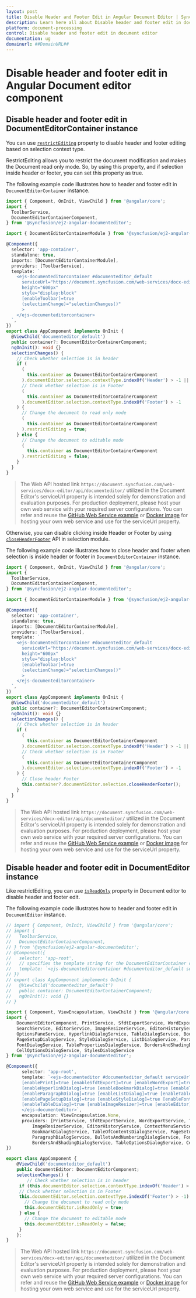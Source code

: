 ```yaml
---
layout: post
title: Disable Header and Footer Edit in Angular Document Editor | Syncfusion
description: Learn here all about Disable header and footer edit in document editor in Syncfusion Angular Document editor component of Syncfusion Essential JS 2 and more.
platform: document-processing
control: Disable header and footer edit in document editor 
documentation: ug
domainurl: ##DomainURL##
---
```


# Disable header and footer edit in Angular Document editor component

## Disable header and footer edit in DocumentEditorContainer instance

You can use [`restrictEditing`](https://ej2.syncfusion.com/angular/documentation/api/document-editor-container/#restrictediting) property to disable header and footer editing based on selection context type.

RestrictEditing allows you to restrict the document modification and makes the Document read only mode. So, by using this property, and if selection inside header or footer, you can set this property as true.

The following example code illustrates how to header and footer edit in `DocumentEditorContainer` instance.

```typescript
import { Component, OnInit, ViewChild } from '@angular/core';
import {
  ToolbarService,
  DocumentEditorContainerComponent,
} from '@syncfusion/ej2-angular-documenteditor';

import { DocumentEditorContainerModule } from '@syncfusion/ej2-angular-documenteditor';

@Component({
  selector: 'app-container',
  standalone: true,
  imports: [DocumentEditorContainerModule],
  providers: [ToolbarService],
  template: `
    <ejs-documenteditorcontainer #documenteditor_default 
      serviceUrl="https://document.syncfusion.com/web-services/docx-editor/api/documenteditor/" 
      height="600px" 
      style="display:block" 
      [enableToolbar]=true 
      (selectionChange)="selectionChanges()"
      >
    </ejs-documenteditorcontainer>
  `,
})
export class AppComponent implements OnInit {
  @ViewChild('documenteditor_default')
  public container?: DocumentEditorContainerComponent;
  ngOnInit(): void {}
  selectionChanges() {
    // Check whether selection is in header
    if (
      (
        this.container as DocumentEditorContainerComponent
      ).documentEditor.selection.contextType.indexOf('Header') > -1 ||
      // Check whether selection is in Footer
      (
        this.container as DocumentEditorContainerComponent
      ).documentEditor.selection.contextType.indexOf('Footer') > -1
    ) {
      // Change the document to read only mode
      (
        this.container as DocumentEditorContainerComponent
      ).restrictEditing = true;
    } else {
      // Change the document to editable mode
      (
        this.container as DocumentEditorContainerComponent
      ).restrictEditing = false;
    }
  }
}
```

> The Web API hosted link `https://document.syncfusion.com/web-services/docx-editor/api/documenteditor/` utilized in the Document Editor's serviceUrl property is intended solely for demonstration and evaluation purposes. For production deployment, please host your own web service with your required server configurations. You can refer and reuse the [GitHub Web Service example](https://github.com/SyncfusionExamples/EJ2-DocumentEditor-WebServices) or [Docker image](https://hub.docker.com/r/syncfusion/word-processor-server) for hosting your own web service and use for the serviceUrl property.

Otherwise, you can disable clicking inside Header or Footer by using [`closeHeaderFooter`](https://ej2.syncfusion.com/angular/documentation/api/document-editor/selection/#closeheaderfooter) API in selection module.

The following example code illustrates how to close header and footer when selection is inside header or footer in `DocumentEditorContainer` instance.

```typescript
import { Component, OnInit, ViewChild } from '@angular/core';
import {
  ToolbarService,
  DocumentEditorContainerComponent,
} from '@syncfusion/ej2-angular-documenteditor';

import { DocumentEditorContainerModule } from '@syncfusion/ej2-angular-documenteditor';

@Component({
  selector: 'app-container',
  standalone: true,
  imports: [DocumentEditorContainerModule],
  providers: [ToolbarService],
  template: `
    <ejs-documenteditorcontainer #documenteditor_default 
      serviceUrl="https://document.syncfusion.com/web-services/docx-editor/api/documenteditor/" 
      height="600px" 
      style="display:block" 
      [enableToolbar]=true 
      (selectionChange)="selectionChanges()"
      >
    </ejs-documenteditorcontainer>
  `,
})
export class AppComponent implements OnInit {
  @ViewChild('documenteditor_default')
  public container?: DocumentEditorContainerComponent;
  ngOnInit(): void {}
  selectionChanges() {
    // Check whether selection is in header
    if (
      (
        this.container as DocumentEditorContainerComponent
      ).documentEditor.selection.contextType.indexOf('Header') > -1 ||
      // Check whether selection is in Footer
      (
        this.container as DocumentEditorContainerComponent
      ).documentEditor.selection.contextType.indexOf('Footer') > -1
    ) {
      // Close header Footer
      this.container?.documentEditor.selection.closeHeaderFooter();
    }
  }
}
```
> The Web API hosted link `https://document.syncfusion.com/web-services/docx-editor/api/documenteditor/` utilized in the Document Editor's serviceUrl property is intended solely for demonstration and evaluation purposes. For production deployment, please host your own web service with your required server configurations. You can refer and reuse the [GitHub Web Service example](https://github.com/SyncfusionExamples/EJ2-DocumentEditor-WebServices) or [Docker image](https://hub.docker.com/r/syncfusion/word-processor-server) for hosting your own web service and use for the serviceUrl property.

## Disable header and footer edit in DocumentEditor instance

Like restrictEditing, you can use [`isReadOnly`](https://ej2.syncfusion.com/angular/documentation/api/document-editor/#isreadonly) property in Document editor to disable header and footer edit.

The following example code illustrates how to header and footer edit in `DocumentEditor` instance.

```typescript
// import { Component, OnInit, ViewChild } from '@angular/core';
// import {
//   ToolbarService,
//   DocumentEditorContainerComponent,
// } from '@syncfusion/ej2-angular-documenteditor';
// @Component({
//   selector: 'app-root',
//   // specifies the template string for the DocumentEditorContainer component
//   template: `<ejs-documenteditorcontainer #documenteditor_default serviceUrl="https://document.syncfusion.com/web-services/docx-editor/api/documenteditor/" height="600px" style="display:block" [enableToolbar]=false (selectionChange)="selectionChanges()"> </ejs-documenteditorcontainer>`
// })
// export class AppComponent implements OnInit {
//   @ViewChild('documenteditor_default')
//   public container: DocumentEditorContainerComponent;
//   ngOnInit(): void {}
// }

import { Component, ViewEncapsulation, ViewChild } from '@angular/core';
import {
    DocumentEditorComponent, PrintService, SfdtExportService, WordExportService, TextExportService, SelectionService,
    SearchService, EditorService, ImageResizerService, EditorHistoryService, ContextMenuService,
    OptionsPaneService, HyperlinkDialogService, TableDialogService, BookmarkDialogService, TableOfContentsDialogService,
    PageSetupDialogService, StyleDialogService, ListDialogService, ParagraphDialogService, BulletsAndNumberingDialogService,
    FontDialogService, TablePropertiesDialogService, BordersAndShadingDialogService, TableOptionsDialogService,
    CellOptionsDialogService, StylesDialogService
} from '@syncfusion/ej2-angular-documenteditor';

@Component({
      selector: 'app-root',
      template: `<ejs-documenteditor #documenteditor_default serviceUrl="https://document.syncfusion.com/web-services/docx-editor/api/documenteditor/" height="330px" style="display:block" [isReadOnly]=false [enableSelection]=true
      [enablePrint]=true [enableSfdtExport]=true [enableWordExport]=true [enableOptionsPane]=true [enableContextMenu]=true
      [enableHyperlinkDialog]=true [enableBookmarkDialog]=true [enableTableOfContentsDialog]=true [enableSearch]=true
      [enableParagraphDialog]=true [enableListDialog]=true [enableTablePropertiesDialog]=true [enableBordersAndShadingDialog]=true
      [enablePageSetupDialog]=true [enableStyleDialog]=true [enableFontDialog]=true [enableTableOptionsDialog]=true
      [enableTableDialog]=true [enableImageResizer]=true [enableEditor]=true [enableEditorHistory]=true (selectionChange)="selectionChanges()">
      </ejs-documenteditor>`,
      encapsulation: ViewEncapsulation.None,
      providers: [PrintService, SfdtExportService, WordExportService, TextExportService, SelectionService, SearchService, EditorService,
          ImageResizerService, EditorHistoryService, ContextMenuService, OptionsPaneService, HyperlinkDialogService, TableDialogService,
          BookmarkDialogService, TableOfContentsDialogService, PageSetupDialogService, StyleDialogService, ListDialogService,
          ParagraphDialogService, BulletsAndNumberingDialogService, FontDialogService, TablePropertiesDialogService,
          BordersAndShadingDialogService, TableOptionsDialogService, CellOptionsDialogService, StylesDialogService]
})

export class AppComponent {
    @ViewChild('documenteditor_default')
    public documentEditor: DocumentEditorComponent;
    selectionChanges() {
        // Check whether selection is in header
     if (this.documentEditor.selection.contextType.indexOf('Header') > -1 ||
     // Check whether selection is in Footer
     this.documentEditor.selection.contextType.indexOf('Footer') > -1) {
       // Change the document to read only mode
       this.documentEditor.isReadOnly = true;
     } else {
       // Change the document to editable mode
       this.documentEditor.isReadOnly = false;
     }
    };
}
```

> The Web API hosted link `https://document.syncfusion.com/web-services/docx-editor/api/documenteditor/` utilized in the Document Editor's serviceUrl property is intended solely for demonstration and evaluation purposes. For production deployment, please host your own web service with your required server configurations. You can refer and reuse the [GitHub Web Service example](https://github.com/SyncfusionExamples/EJ2-DocumentEditor-WebServices) or [Docker image](https://hub.docker.com/r/syncfusion/word-processor-server) for hosting your own web service and use for the serviceUrl property.

